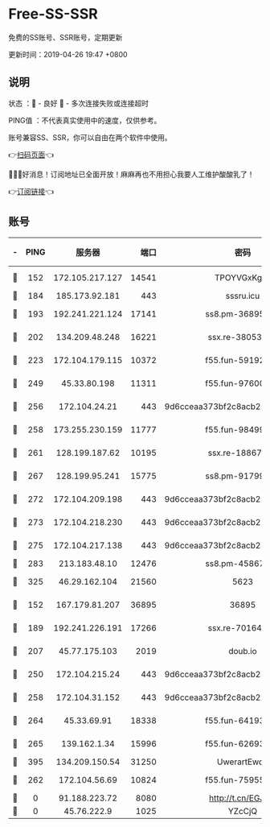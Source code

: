 # Free-SS-SSR

免费的SS账号、SSR账号，定期更新

更新时间：2019-04-26 19:47 +0800

## 说明

状态     ：🙂 - 良好 🙁 - 多次连接失败或连接超时

PING值   ：不代表真实使用中的速度，仅供参考。

账号兼容SS、SSR，你可以自由在两个软件中使用。

👉[扫码页面](https://liesauer.github.io/Free-SS-SSR/)👈

🎉🎉🎉好消息！订阅地址已全面开放！麻麻再也不用担心我要人工维护酸酸乳了！

👉[订阅链接](https://www.liesauer.net/yogurt/subscribe?ACCESS_TOKEN=DAYxR3mMaZAsaqUb)👈

## 账号

|-|PING|服务器|端口|密码|加密方式|区域|
|:----:|:----:|:-----:|-----:|:----:|:----:|:----:|
|🙂|152|172.105.217.127|14541|TPOYVGxKglpi|aes-256-cfb|JP|
|🙂|184|185.173.92.181|443|sssru.icu|rc4-md5|RU|
|🙂|193|192.241.221.124|17141|ss8.pm-36895693|aes-256-cfb|US|
|🙂|202|134.209.48.248|16221|ssx.re-38053204|aes-256-cfb|US|
|🙂|223|172.104.179.115|10372|f55.fun-59192456|aes-256-cfb|SG|
|🙂|249|45.33.80.198|11311|f55.fun-97600550|aes-256-cfb|US|
|🙂|256|172.104.24.21|443|9d6cceaa373bf2c8acb22e60b6a58be6|aes-256-cfb|US|
|🙂|258|173.255.230.159|11777|f55.fun-98499590|aes-256-cfb|US|
|🙂|261|128.199.187.62|10195|ssx.re-18867296|aes-256-cfb|SG|
|🙂|267|128.199.95.241|15775|ss8.pm-91799488|aes-256-cfb|SG|
|🙂|272|172.104.209.198|443|9d6cceaa373bf2c8acb22e60b6a58be6|aes-256-cfb|US|
|🙂|273|172.104.218.230|443|9d6cceaa373bf2c8acb22e60b6a58be6|aes-256-cfb|US|
|🙂|275|172.104.217.138|443|9d6cceaa373bf2c8acb22e60b6a58be6|aes-256-cfb|US|
|🙂|283|213.183.48.10|12476|ss8.pm-45867021|rc4-md5|RU|
|🙂|325|46.29.162.104|21560|5623|aes-128-ctr|RU|
|🙂|152|167.179.81.207|36895|36895|aes-256-cfb|JP|
|🙂|189|192.241.226.191|17266|ssx.re-70164154|aes-256-cfb|US|
|🙂|207|45.77.175.103|2019|doub.io|aes-128-ctr|SG|
|🙂|250|172.104.215.24|443|9d6cceaa373bf2c8acb22e60b6a58be6|aes-256-cfb|US|
|🙂|258|172.104.31.152|443|9d6cceaa373bf2c8acb22e60b6a58be6|aes-256-cfb|US|
|🙂|264|45.33.69.91|18338|f55.fun-64193387|aes-256-cfb|US|
|🙂|265|139.162.1.34|15996|f55.fun-62693899|aes-256-cfb|SG|
|🙂|395|134.209.150.54|31250|UwerartEwqe|chacha20|IN|
|🙁|262|172.104.56.69|10824|f55.fun-75955527|aes-256-cfb|SG|
|🙁|0|91.188.223.72|8080|http://t.cn/EGJIyrl|rc4-md5|RU|
|🙁|0|45.76.222.9|1025|YZcCjQ|rc4-md5|JP|
